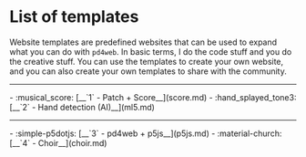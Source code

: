 # List of templates

Website templates are predefined websites that can be used to expand what you can do with `pd4web`. In basic terms, I do the code stuff and you do the creative stuff. You can use the templates to create your own website, and you can also create your own templates to share with the community.

--- 
<div class="grid cards" markdown>
-   :musical_score: [__`1` - Patch + Score__](score.md)
-   :hand_splayed_tone3: [__`2` - Hand detection (AI)__](ml5.md)
</div>

--- 
<div class="grid cards" markdown>
-   :simple-p5dotjs: [__`3` - pd4web + p5js__](p5js.md)
-   :material-church: [__`4` - Choir__](choir.md)
</div>
